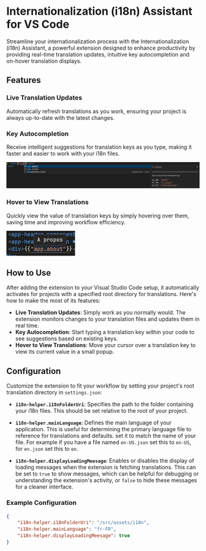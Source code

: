 # Internationalization (i18n) Assistant for VS Code

Streamline your internationalization process with the Internationalization (i18n) Assistant, a powerful extension designed to enhance productivity by providing real-time translation updates, intuitive key autocompletion and on-hover translation displays.

## Features

### Live Translation Updates

Automatically refresh translations as you work, ensuring your project is always up-to-date with the latest changes.

### Key Autocompletion

Receive intelligent suggestions for translation keys as you type, making it faster and easier to work with your i18n files.

![Autocompletion Feature](images/autocomplete1.png)

### Hover to View Translations

Quickly view the value of translation keys by simply hovering over them, saving time and improving workflow efficiency.

![Hover Feature](images/hover1.png)

## How to Use

After adding the extension to your Visual Studio Code setup, it automatically activates for projects with a specified root directory for translations. Here's how to make the most of its features:

-   **Live Translation Updates**: Simply work as you normally would. The extension monitors changes to your translation files and updates them in real time.
-   **Key Autocompletion**: Start typing a translation key within your code to see suggestions based on existing keys.
-   **Hover to View Translations**: Move your cursor over a translation key to view its current value in a small popup.

## Configuration

Customize the extension to fit your workflow by setting your project's root translation directory in `settings.json`:

-   **`i18n-helper.i18nFolderUri`**: Specifies the path to the folder containing your i18n files. This should be set relative to the root of your project.

-   **`i18n-helper.mainLanguage`**: Defines the main language of your application. This is useful for determining the primary language file to reference for translations and defaults. set it to match the name of your file. For example if you have a file named `en-US.json` set this to `en-US`, for `en.json` set this to `en`.

-   **`i18n-helper.displayLoadingMeesage`**: Enables or disables the display of loading messages when the extension is fetching translations. This can be set to `true` to show messages, which can be helpful for debugging or understanding the extension's activity, or `false` to hide these messages for a cleaner interface.

### Example Configuration

```json
{
    "i18n-helper.i18nFolderUri": "/src/assets/i18n",
    "i18n-helper.mainLanguage": "fr-FR",
    "i18n-helper.displayLoadingMeesage": true
}
```

